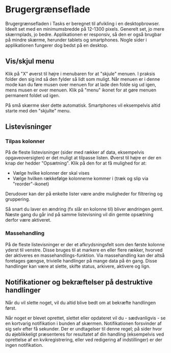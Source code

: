 Brugergrænseflade
=

Brugergrænsefladen i Tasks er beregnet til afvikling i en desktopbrowser. Ideelt set med en minimumsbredde på 12-1300 pixels. Generelt set, jo mere skærmplads, jo bedre. Applikationen er responsiv, så den er også brugbar på mindre skærme, herunder tablets og smartphones. Nogle sider i applikationen fungerer dog bedst på en desktop.

Vis/skjul menu
-

Klik på "X" øverst til højre i menubaren for at "skjule" menuen. I praksis folder den sig ind så den fylder så lidt som muligt. Når menuen er i denne mode kan du føre musen over menuen for at lade den folde sig ud igen, mens musen er over menuen. Klik på "menu" ikonet  for at gøre menuen permanent foldet ud igen.

På små skærme sker dette automatisk. Smartphones vil eksempelvis altid starte med den "skjulte" menu.

Listevisninger
-

### Tilpas kolonner
På de fleste listevisninger (sider med rækker af data, eksempelvis opgaveoversigten) er det muligt at tilpasse listen. Øverst til højre er der en knap der hedder "Opsætning". Klik på den for at få mulighed for at:

* Vælge hvilke kolonner der skal vises
* Vælge hvilken rækkefølge kolonnerne kommer i (træk og slip via "reorder"-ikonet)

Derudover kan der på enkelte lister være andre muligheder for filtrering og gruppering.

Så snart du laver en ændring (fx slår en kolonne til) bliver ændringen gemt. Næste gang du går ind på samme listevisning vil din gemte opsætning derfor være aktiveret.

### Massehandling
På de fleste listevisninger er der et afkrydsningsfelt som den første kolonne yderst til venstre. Disse bruges til at markere en eller flere rækker, hvorved der aktiveres en massehandlings-funktion. Via massehandling kan der altså foretages gængse, trivielle handlinger på mange data på én gang. Disse handlinger kan være at slette, skifte status, arkivere, aktivere og lign.

Notifikationer og bekræftelser på destruktive handlinger
-

Når du vil slette noget, vil du altid blive bedt om at bekræfte handlingen først.

Når noget er blevet oprettet, slettet eller opdateret vil du - sædvanligvis - se en kortvarig notifikation i bunden af skærmen. Notifikationen forsvinder af sig selv efter få sekunder. Der er undtagelser til denne regel; på sider hvor du øjeblikkeligt præsenteres for resultatet af din handling (eksempelvis ved oprettelse af en kvikregistrering, eller ved redigering af indstillinger) er der ingen notifikation.
